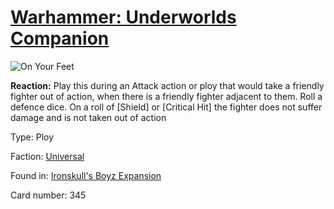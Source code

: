 # [Warhammer: Underworlds Companion](https://guidokessels.github.io/wh-underworlds)

  

![On Your Feet](https://warhammerunderworlds.com/wp-content/uploads/sites/6/2017/12/345_ENG-On-Your-Feet.png)

<b>Reaction:</b> Play this during an Attack action or ploy that would take a friendly fighter out of action, when there is a friendly fighter adjacent to them. Roll a defence dice. On a roll of [Shield] or [Critical Hit] the fighter does not suffer damage and is not taken out of action

Type: Ploy

Faction: [Universal](https://guidokessels.github.io/wh-underworlds/factions/universal.md)

Found in: [Ironskull's Boyz Expansion](https://guidokessels.github.io/wh-underworlds/locations/ironskulls-boyz-expansion.md)

Card number: 345
